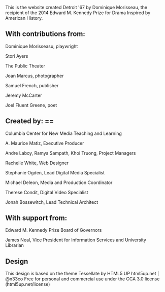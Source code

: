 This is the website created Detroit '67 by Dominique Morisseau, the recipient of the 2014 Edward M. Kennedy Prize for Drama Inspired by American History.


## With contributions from: 

Dominique Morisseasu, playwright

Stori Ayers

The Public Theater

Joan Marcus, photographer

Samuel French, publisher

Jeremy McCarter

Joel Fluent Greene, poet


## Created by: ==

Columbia Center for New Media Teaching and Learning

A. Maurice Matiz, Executive Producer

Andre Laboy, Ramya Sampath, Khoi Truong, Project Managers

Rachelle White, Web Designer

Stephanie Ogden, Lead Digital Media Specialist

Michael Deleon, Media and Production Coordinator

Therese Condit, Digital Video Specialist

Jonah Bossewitch, Lead Technical Architect


## With support from:
Edward M. Kennedy Prize Board of Governors

James Neal, Vice President for Information Services and University Librarian

## Design 

This design is based on the theme
Tessellate by HTML5 UP
html5up.net | @n33co
Free for personal and commercial use under the CCA 3.0 license (html5up.net/license)


